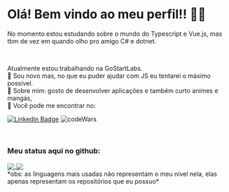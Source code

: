 # Olá! Bem vindo ao meu perfil!! 🎉🎊

No momento estou estudando sobre o mundo do Typescript e Vue.js, mas tbm de vez em quando olho pro amigo C# e dotnet.

<br/>

Atualmente estou trabalhando na GoStartLabs.
<br/> :scroll: Sou novo mas, no que eu puder ajudar com JS eu tentarei o máximo possível.
<br/> :koala: Sobre mim: gosto de desenvolver aplicações e também curto animes e mangás,
<br/> :crystal_ball: Você pode me encontrar no:

[![Linkedin Badge](https://img.shields.io/badge/-LinkedIn-blue?style=flat-square&logo=Linkedin&logoColor=white&link=https://br.linkedin.com/public-profile/in/brian-izaki-45b60b186)](https://br.linkedin.com/public-profile/in/brian-izaki-45b60b186)
![codeWars](https://www.codewars.com/users/brian-izaki/badges/micro)


<br />

### Meu status aqui no github:

<a href="https://github.com/anuraghazra/github-readme-stats">
  <img align="center" src="https://github-readme-stats.vercel.app/api?username=brian-izaki&show_icons=true&theme=cobalt" /> 
</a>
<a href="https://github.com/anuraghazra/github-readme-stats">
  <img align="center" src="https://github-readme-stats.vercel.app/api/top-langs/?username=brian-izaki&layout=compact&theme=cobalt" /> 
</a>
<br />
*obs: as linguagens mais usadas não representam o meu nível nela, elas apenas representam os repositórios que eu possuo*
